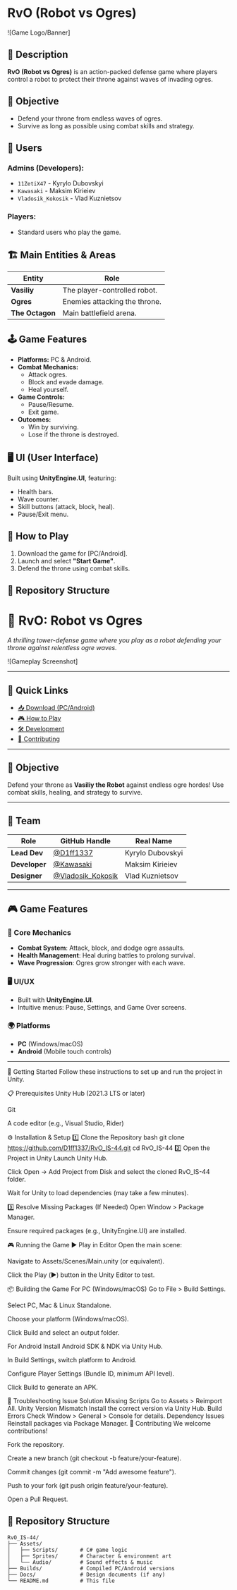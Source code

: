 # RvO (Robot vs Ogres)  

![Game Logo/Banner] <!-- Add an image if available -->  

## 📝 Description  
**RvO (Robot vs Ogres)** is an action-packed defense game where players control a robot to protect their throne against waves of invading ogres.  

## 🎯 Objective  
- Defend your throne from endless waves of ogres.  
- Survive as long as possible using combat skills and strategy.  

## 👥 Users  
### **Admins (Developers):**  
- `11ZetiX47` - Kyrylo Dubovskyi  
- `Kawasaki` - Maksim Kirieiev  
- `Vladosik_Kokosik` - Vlad Kuznietsov  

### **Players:**  
- Standard users who play the game.  

## 🏗️ Main Entities & Areas  
| Entity       | Role                          |  
|--------------|-------------------------------|  
| **Vasiliy**  | The player-controlled robot.  |  
| **Ogres**    | Enemies attacking the throne. |  
| **The Octagon** | Main battlefield arena.    |  

## 🕹️ Game Features  
- **Platforms:** PC & Android.  
- **Combat Mechanics:**  
  - Attack ogres.  
  - Block and evade damage.  
  - Heal yourself.  
- **Game Controls:**  
  - Pause/Resume.  
  - Exit game.  
- **Outcomes:**  
  - Win by surviving.  
  - Lose if the throne is destroyed.  

## 🖥️ UI (User Interface)  
Built using **UnityEngine.UI**, featuring:  
- Health bars.  
- Wave counter.  
- Skill buttons (attack, block, heal).  
- Pause/Exit menu.  

## 🚀 How to Play  
1. Download the game for [PC/Android]. <!-- Add download links if available -->  
2. Launch and select **"Start Game"**.  
3. Defend the throne using combat skills.  

## 📂 Repository Structure  

# 🏰 RvO: Robot vs Ogres  
*A thrilling tower-defense game where you play as a robot defending your throne against relentless ogre waves.*  

![Gameplay Screenshot] <!-- Add a screenshot from your repo if available -->  

---

## 📌 Quick Links  
- [📥 Download (PC/Android)](#-download)  
- [🎮 How to Play](#-how-to-play)  
- [🛠️ Development](#%EF%B8%8F-development)  
- [🤝 Contributing](#-contributing)  

---

## 🎯 Objective  
Defend your throne as **Vasiliy the Robot** against endless ogre hordes! Use combat skills, healing, and strategy to survive.  

---

## 👥 Team  
| Role          | GitHub Handle       | Real Name          |  
|---------------|---------------------|--------------------|  
| **Lead Dev**  | [@D1ff1337](https://github.com/D1ff1337) | Kyrylo Dubovskyi   |  
| **Developer** | [@Kawasaki](https://github.com/Kawasaki)  | Maksim Kirieiev    |  
| **Designer**  | [@Vladosik_Kokosik](https://github.com/Vladosik_Kokosik) | Vlad Kuznietsov |  

---

## 🎮 Game Features  
### 🔧 Core Mechanics  
- **Combat System**: Attack, block, and dodge ogre assaults.  
- **Health Management**: Heal during battles to prolong survival.  
- **Wave Progression**: Ogres grow stronger with each wave.  

### 🖥️ UI/UX  
- Built with **UnityEngine.UI**.  
- Intuitive menus: Pause, Settings, and Game Over screens.  

### 🌍 Platforms  
- **PC** (Windows/macOS)  
- **Android** (Mobile touch controls)  

---

🚀 Getting Started
Follow these instructions to set up and run the project in Unity.

📋 Prerequisites
Unity Hub (2021.3 LTS or later)

Git

A code editor (e.g., Visual Studio, Rider)

⚙️ Installation & Setup
1️⃣ Clone the Repository
bash
git clone https://github.com/D1ff1337/RvO_IS-44.git
cd RvO_IS-44
2️⃣ Open the Project in Unity
Launch Unity Hub.

Click Open → Add Project from Disk and select the cloned RvO_IS-44 folder.

Wait for Unity to load dependencies (may take a few minutes).

3️⃣ Resolve Missing Packages (If Needed)
Open Window > Package Manager.

Ensure required packages (e.g., UnityEngine.UI) are installed.

🎮 Running the Game
▶️ Play in Editor
Open the main scene:

Navigate to Assets/Scenes/Main.unity (or equivalent).

Click the Play (▶️) button in the Unity Editor to test.

📦 Building the Game
For PC (Windows/macOS)
Go to File > Build Settings.

Select PC, Mac & Linux Standalone.

Choose your platform (Windows/macOS).

Click Build and select an output folder.

For Android
Install Android SDK & NDK via Unity Hub.

In Build Settings, switch platform to Android.

Configure Player Settings (Bundle ID, minimum API level).

Click Build to generate an APK.

🔧 Troubleshooting
Issue	Solution
Missing Scripts	Go to Assets > Reimport All.
Unity Version Mismatch	Install the correct version via Unity Hub.
Build Errors	Check Window > General > Console for details.
Dependency Issues	Reinstall packages via Package Manager.
🤝 Contributing
We welcome contributions!

Fork the repository.

Create a new branch (git checkout -b feature/your-feature).

Commit changes (git commit -m "Add awesome feature").

Push to your fork (git push origin feature/your-feature).

Open a Pull Request.


## 📂 Repository Structure  
```plaintext
RvO_IS-44/  
├── Assets/  
│   ├── Scripts/       # C# game logic  
│   ├── Sprites/       # Character & environment art  
│   └── Audio/         # Sound effects & music  
├── Builds/            # Compiled PC/Android versions  
├── Docs/              # Design documents (if any)  
└── README.md          # This file  



